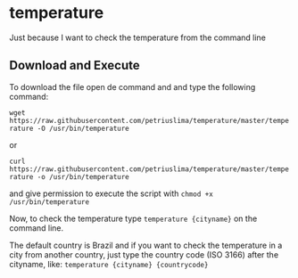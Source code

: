 # temperature
Just because I want to check the temperature from the command line

## Download and Execute ##
To download the file open de command and and type the following command:

`wget https://raw.githubusercontent.com/petriuslima/temperature/master/temperature -O /usr/bin/temperature`

or

`curl https://raw.githubusercontent.com/petriuslima/temperature/master/temperature -o /usr/bin/temperature`

and give permission to execute the script with `chmod +x /usr/bin/temperature`

Now, to check the temperature type `temperature {cityname}` on the command line.

The default country is Brazil and if you want to check the temperature in a city from another country, just type the country code (ISO 3166) after the cityname, like: `temperature {cityname} {countrycode}`
